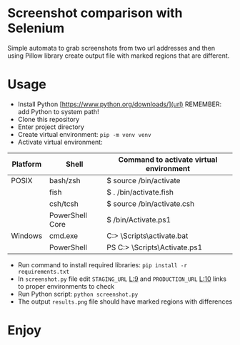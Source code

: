 # Screenshot comparison with Selenium

Simple automata to grab screenshots from two url addresses and then using
Pillow library create output file with marked regions that are different.


# Usage

* Install Python [https://www.python.org/downloads/](url) REMEMBER: add Python to system path!
* Clone this repository
* Enter project directory
* Create virtual environment: `pip -m venv venv`
* Activate virtual environment:

| Platform | Shell | Command to activate virtual environment |
| ------ | ------  | ------ |
| POSIX | bash/zsh | $ source <venv>/bin/activate |
|   | fish | $ . <venv>/bin/activate.fish |
|   | csh/tcsh | $ source <venv>/bin/activate.csh |
|   | PowerShell Core | $ <venv>/bin/Activate.ps1 |
| Windows | cmd.exe | C:\> <venv>\Scripts\activate.bat |
|   | PowerShell | PS C:\> <venv>\Scripts\Activate.ps1 |

* Run command to install required libraries: `pip install -r requirements.txt`
* In `screenshot.py` file edit `STAGING_URL` [L:9](https://gitlab.emakina.net/security/screenshot-selenium-comparison/blob/master/screenshot.py#L9) and `PRODUCTION_URL` [L:10](https://gitlab.emakina.net/security/screenshot-selenium-comparison/blob/master/screenshot.py#L10) links to proper environments to check
* Run Python script: `python screenshot.py`
* The output `results.png` file should have marked regions with differences

# Enjoy

